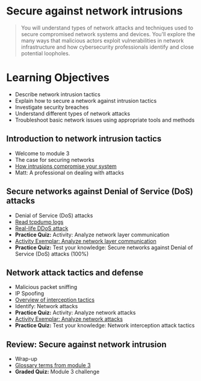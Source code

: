 # Secure against network intrusions
> You will understand types of network attacks and techniques used to secure compromised network systems and devices. You'll explore the many ways that malicious actors exploit vulnerabilities in network infrastructure and how cybersecurity professionals identify and close potential loopholes.
# Learning Objectives
- Describe network intrusion tactics
- Explain how to secure a network against intrusion tactics
- Investigate security breaches
- Understand different types of network attacks
- Troubleshoot basic network issues using appropriate tools and methods
## Introduction to network intrusion tactics
- Welcome to module 3
- The case for securing networks
- [How intrusions compromise your system](https://github.com/KailaniBailey/Google-Cybersecurity-Professional-Certificate/tree/main/Course%203:%20Connect%20and%20Protect:%20Networks%20and%20Network%20Security/Week%203:%20Secure%20against%20network%20intrusions/How%20intrusions%20compromise%20your%20system)
- Matt: A professional on dealing with attacks
## Secure networks against Denial of Service (DoS) attacks
- Denial of Service (DoS) attacks
- [Read tcpdump logs](https://github.com/KailaniBailey/Google-Cybersecurity-Professional-Certificate/tree/main/Course%203:%20Connect%20and%20Protect:%20Networks%20and%20Network%20Security/Week%203:%20Secure%20against%20network%20intrusions/Read%20tcpdump%20logs)
- [Real-life DDoS attack](https://github.com/KailaniBailey/Google-Cybersecurity-Professional-Certificate/tree/main/Course%203:%20Connect%20and%20Protect:%20Networks%20and%20Network%20Security/Week%203:%20Secure%20against%20network%20intrusions/Real-life%20DDoS%20attack)
- **Practice Quiz:** Activity: Analyze network layer communication
- [Activity Exemplar: Analyze network layer communication](https://github.com/KailaniBailey/Google-Cybersecurity-Professional-Certificate/blob/main/Course%203%3A%20Connect%20and%20Protect%3A%20Networks%20and%20Network%20Security/Week%203%3A%20Secure%20against%20network%20intrusions/The%20Exemplar%20Explained%20-%20Cybersecurity%20Incident%20Report_%20Network%20Traffic%20Analysis%20.pdf)
- **Practice Quiz:** Test your knowledge: Secure networks against Denial of Service (DoS) attacks (100%)
## Network attack tactics and defense
- Malicious packet sniffing
- IP Spoofing
- [Overview of interception tactics](https://github.com/KailaniBailey/Google-Cybersecurity-Professional-Certificate/tree/main/Course%203:%20Connect%20and%20Protect:%20Networks%20and%20Network%20Security/Week%203:%20Secure%20against%20network%20intrusions/Overview%20of%20interception%20tactics)
- Identify: Network attacks
- **Practice Quiz:** Activity: Analyze network attacks
- [Activity Exemplar: Analyze network attacks](https://github.com/KailaniBailey/Google-Cybersecurity-Professional-Certificate/blob/main/Course%203%3A%20Connect%20and%20Protect%3A%20Networks%20and%20Network%20Security/Week%203%3A%20Secure%20against%20network%20intrusions/Cybersecurity%20incident%20report%20exemplar.pdf)
- **Practice Quiz:** Test your knowledge: Network interception attack tactics
## Review: Secure against network intrusion
- Wrap-up
- [Glossary terms from module 3](https://github.com/KailaniBailey/Google-Cybersecurity-Professional-Certificate/tree/main/Course%203:%20Connect%20and%20Protect:%20Networks%20and%20Network%20Security/Week%203:%20Secure%20against%20network%20intrusions/Glossary%20terms%20from%20module%203)
- **Graded Quiz:** Module 3 challenge
